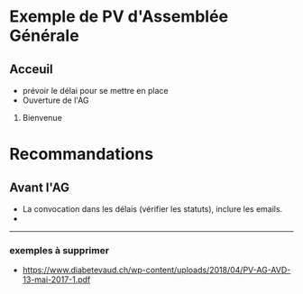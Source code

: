 # Exemple de PV d'Assemblée Générale
## Acceuil
* prévoir le délai pour se mettre en place
* Ouverture de l'AG
1. Bienvenue 

# Recommandations
## Avant l'AG
* La convocation dans les délais (vérifier les statuts), inclure les emails.
* 

---
### exemples à supprimer
* https://www.diabetevaud.ch/wp-content/uploads/2018/04/PV-AG-AVD-13-mai-2017-1.pdf
